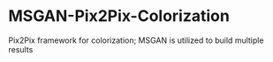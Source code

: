 # MSGAN-Pix2Pix-Colorization
Pix2Pix framework for colorization; MSGAN is utilized to build multiple results
